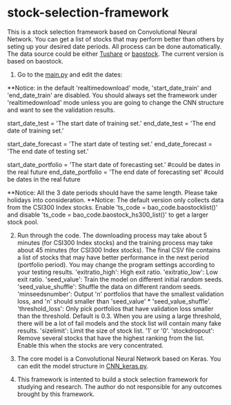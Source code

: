 # stock-selection-framework
This is a stock selection framework based on Convolutional Neural Network. You can get a list of stocks that may perform better than others by seting up your desired date periods. All process can be done automatically.
The data source could be either [Tushare](https://tushare.pro/) or [baostock](http://baostock.com/). The current version is based on baostock.

1. Go to the [main.py](https://github.com/yuehuca/stock-selection-framework/blob/main/main.py) and edit the dates:

**Notice: in the default 'realtimedownload' mode, 'start_date_train' and 'end_date_train' are disabled. You should always set the framework under 'realtimedownload' mode unless you are going to change the CNN structure and want to see the validation results.

start_date_test = 'The start date of training set.'
end_date_test = 'The end date of training set.'

start_date_forecast = 'The start date of testing set.'
end_date_forecast = 'The end date of testing set.'

start_date_portfolio = 'The start date of forecasting set.' #could be dates in the real future
end_date_portfolio = 'The end date of forecasting set' #could be dates in the real future

**Notice: All the 3 date periods should have the same length. Please take holidays into consideration.
**Notice: The default version only collects data from the CSI300 Index stocks. Enable 'ts_code = bao_code.baostocklist()' and disable 'ts_code = bao_code.baostock_hs300_list()' to get a larger stock pool.

2. Run through the code. The downloading process may take about 5 minutes (for CSI300 Index stocks) and the training process may take about 45 minutes (for CSI300 Index stocks). The final CSV file contains a list of stocks that may have better performance in the next period (portfolio period). You may change the program settings according to your testing results.
'exitratio_high': High exit ratio.
'exitratio_low': Low exit ratio.
'seed_value':  Train the model on different initial random seeds.
'seed_value_shuffle': Shuffle the data on different random seeds.
'minseedsnumber': Output 'n' portfolios that have the smallest validation loss, and 'n' should smaller than 'seed_value' * 'seed_value_shuffle'.
'threshold_loss': Only pick portfolios that have validation loss smaller than the threshold. Default is 0.3. When you are using a large threshold, there will be a lot of fail models and the stock list will contain many fake results.
'sizelimit': Limit the size of stock list. '1' or '0'.
'stockdropout': Remove several stocks that have the highest ranking from the list. Enable this when the stocks are very concentrated.

3. The core model is a Convolutional Neural Network based on Keras. You can edit the model structure in [CNN_keras.py](https://github.com/yuehuca/stock-selection-framework/blob/main/CNN_keras.py).

4. This framework is intented to build a stock selection framework for studying and research. The author do not responsible for any outcomes brought by this framework.
